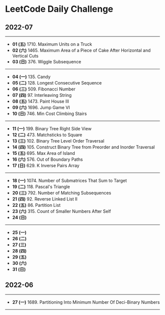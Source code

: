 # LeetCode Daily Challenge

## 2022-07
---

- **01 (五)** 1710. Maximum Units on a Truck
- **02 (六)** 1465. Maximum Area of a Piece of Cake After Horizontal and Vertical Cuts
- **03 (日)** 376. Wiggle Subsequence

---

- **04 (一)** 135. Candy
- **05 (二)** 128. Longest Consecutive Sequence
- **06 (三)** 509. Fibonacci Number
- **07 (四)** 97. Interleaving String
- **08 (五)** 1473. Paint House III
- **09 (六)** 1696. Jump Game VI
- **10 (日)** 746. Min Cost Climbing Stairs

---

- **11 (一)** 199. Binary Tree Right Side View
- **12 (二)** 473. Matchsticks to Square
- **13 (三)** 102. Binary Tree Level Order Traversal
- **14 (四)** 105. Construct Binary Tree from Preorder and Inorder Traversal
- **15 (五)** 695. Max Area of Island
- **16 (六)** 576. Out of Boundary Paths
- **17 (日)** 629. K Inverse Pairs Array

---

- **18 (一)** 1074. Number of Submatrices That Sum to Target
- **19 (二)** 118. Pascal's Triangle
- **20 (三)** 792. Number of Matching Subsequences
- **21 (四)** 92. Reverse Linked List II
- **22 (五)** 86. Partition List
- **23 (六)** 315. Count of Smaller Numbers After Self
- **24 (日)**

---

- **25 (一)**
- **26 (二)**
- **27 (三)**
- **28 (四)** 
- **29 (五)** 
- **30 (六)**
- **31 (日)**

## 2022-06
---

- **27 (一)** 1689. Partitioning Into Minimum Number Of Deci-Binary Numbers

---
